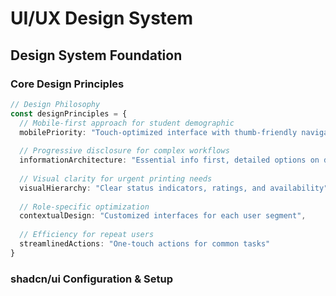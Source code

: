 # UI/UX Design System

## Design System Foundation

### Core Design Principles
```typescript
// Design Philosophy
const designPrinciples = {
  // Mobile-first approach for student demographic
  mobilePriority: "Touch-optimized interface with thumb-friendly navigation",
  
  // Progressive disclosure for complex workflows
  informationArchitecture: "Essential info first, detailed options on demand",
  
  // Visual clarity for urgent printing needs
  visualHierarchy: "Clear status indicators, ratings, and availability",
  
  // Role-specific optimization
  contextualDesign: "Customized interfaces for each user segment",
  
  // Efficiency for repeat users
  streamlinedActions: "One-touch actions for common tasks"
}
```

### shadcn/ui Configuration & Setup
```bash